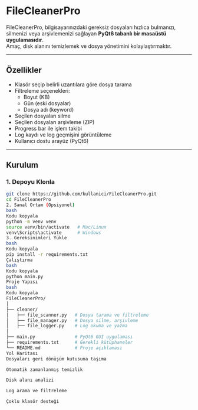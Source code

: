 # FileCleanerPro

FileCleanerPro, bilgisayarınızdaki gereksiz dosyaları hızlıca bulmanızı, silmenizi veya arşivlemenizi sağlayan **PyQt6 tabanlı bir masaüstü uygulamasıdır**.  
Amaç, disk alanını temizlemek ve dosya yönetimini kolaylaştırmaktır.

---

## Özellikler
- Klasör seçip belirli uzantılara göre dosya tarama
- Filtreleme seçenekleri:
  - Boyut (KB)
  - Gün (eski dosyalar)
  - Dosya adı (keyword)
- Seçilen dosyaları silme
- Seçilen dosyaları arşivleme (ZIP)
- Progress bar ile işlem takibi
- Log kaydı ve log geçmişini görüntüleme
- Kullanıcı dostu arayüz (PyQt6)

---

## Kurulum

### 1. Depoyu Klonla
```bash
git clone https://github.com/kullanici/FileCleanerPro.git
cd FileCleanerPro
2. Sanal Ortam (Opsiyonel)
bash
Kodu kopyala
python -m venv venv
source venv/bin/activate   # Mac/Linux
venv\Scripts\activate      # Windows
3. Gereksinimleri Yükle
bash
Kodu kopyala
pip install -r requirements.txt
Çalıştırma
bash
Kodu kopyala
python main.py
Proje Yapısı
bash
Kodu kopyala
FileCleanerPro/
│
├── cleaner/
│   ├── file_scanner.py   # Dosya tarama ve filtreleme
│   ├── file_manager.py   # Dosya silme, arşivleme
│   ├── file_logger.py    # Log okuma ve yazma
│
├── main.py               # PyQt6 GUI uygulaması
├── requirements.txt      # Gerekli kütüphaneler
└── README.md             # Proje açıklaması
Yol Haritası
Dosyaları geri dönüşüm kutusuna taşıma

Otomatik zamanlanmış temizlik

Disk alanı analizi

Log arama ve filtreleme

Çoklu klasör desteği

